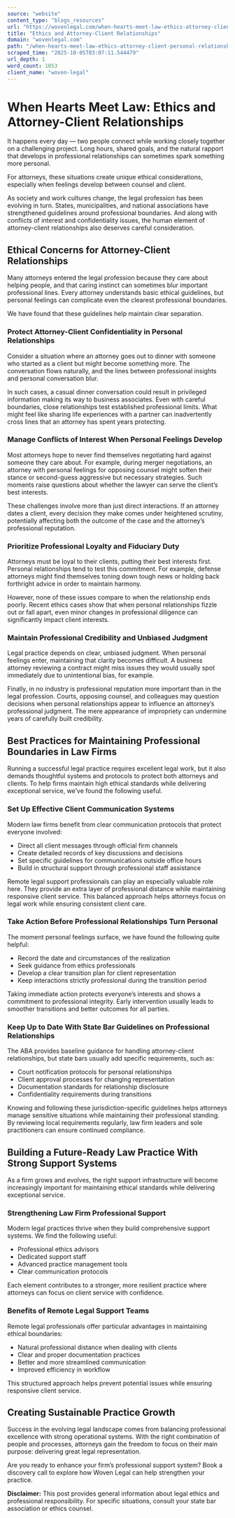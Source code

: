 ```yaml
---
source: "website"
content_type: "blogs_resources"
url: "https://wovenlegal.com/when-hearts-meet-law-ethics-attorney-client-personal-relationships/"
title: "Ethics and Attorney-Client Relationships"
domain: "wovenlegal.com"
path: "/when-hearts-meet-law-ethics-attorney-client-personal-relationships/"
scraped_time: "2025-10-05T03:07:11.544479"
url_depth: 1
word_count: 1053
client_name: "woven-legal"
---
```


# When Hearts Meet Law: Ethics and Attorney-Client Relationships

It happens every day — two people connect while working closely together on a challenging project. Long hours, shared goals, and the natural rapport that develops in professional relationships can sometimes spark something more personal.

For attorneys, these situations create unique ethical considerations, especially when feelings develop between counsel and client.

As society and work cultures change, the legal profession has been evolving in turn. States, municipalities, and national associations have strengthened guidelines around professional boundaries. And along with conflicts of interest and confidentiality issues, the human element of attorney-client relationships also deserves careful consideration.

## Ethical Concerns for Attorney-Client Relationships

Many attorneys entered the legal profession because they care about helping people, and that caring instinct can sometimes blur important professional lines. Every attorney understands basic ethical guidelines, but personal feelings can complicate even the clearest professional boundaries.

We have found that these guidelines help maintain clear separation.

### Protect Attorney-Client Confidentiality in Personal Relationships

Consider a situation where an attorney goes out to dinner with someone who started as a client but might become something more. The conversation flows naturally, and the lines between professional insights and personal conversation blur.

In such cases, a casual dinner conversation could result in privileged information making its way to business associates. Even with careful boundaries, close relationships test established professional limits. What might feel like sharing life experiences with a partner can inadvertently cross lines that an attorney has spent years protecting.

### Manage Conflicts of Interest When Personal Feelings Develop

Most attorneys hope to never find themselves negotiating hard against someone they care about. For example, during merger negotiations, an attorney with personal feelings for opposing counsel might soften their stance or second-guess aggressive but necessary strategies. Such moments raise questions about whether the lawyer can serve the client’s best interests.

These challenges involve more than just direct interactions. If an attorney dates a client, every decision they make comes under heightened scrutiny, potentially affecting both the outcome of the case and the attorney’s professional reputation.

### Prioritize Professional Loyalty and Fiduciary Duty

Attorneys must be loyal to their clients, putting their best interests first. Personal relationships tend to test this commitment. For example, defense attorneys might find themselves toning down tough news or holding back forthright advice in order to maintain harmony.

However, none of these issues compare to when the relationship ends poorly. Recent ethics cases show that when personal relationships fizzle out or fall apart, even minor changes in professional diligence can significantly impact client interests.

### Maintain Professional Credibility and Unbiased Judgment

Legal practice depends on clear, unbiased judgment. When personal feelings enter, maintaining that clarity becomes difficult. A business attorney reviewing a contract might miss issues they would usually spot immediately due to unintentional bias, for example.

Finally, in no industry is professional reputation more important than in the legal profession. Courts, opposing counsel, and colleagues may question decisions when personal relationships appear to influence an attorney’s professional judgment. The mere appearance of impropriety can undermine years of carefully built credibility.

## Best Practices for Maintaining Professional Boundaries in Law Firms

Running a successful legal practice requires excellent legal work, but it also demands thoughtful systems and protocols to protect both attorneys and clients. To help firms maintain high ethical standards while delivering exceptional service, we’ve found the following useful.

### Set Up Effective Client Communication Systems

Modern law firms benefit from clear communication protocols that protect everyone involved:

* Direct all client messages through official firm channels
* Create detailed records of key discussions and decisions
* Set specific guidelines for communications outside office hours
* Build in structural support through professional staff assistance

Remote legal support professionals can play an especially valuable role here. They provide an extra layer of professional distance while maintaining responsive client service. This balanced approach helps attorneys focus on legal work while ensuring consistent client care.

### Take Action Before Professional Relationships Turn Personal

The moment personal feelings surface, we have found the following quite helpful:

* Record the date and circumstances of the realization
* Seek guidance from ethics professionals
* Develop a clear transition plan for client representation
* Keep interactions strictly professional during the transition period

Taking immediate action protects everyone’s interests and shows a commitment to professional integrity. Early intervention usually leads to smoother transitions and better outcomes for all parties.

### Keep Up to Date With State Bar Guidelines on Professional Relationships

The ABA provides baseline guidance for handling attorney-client relationships, but state bars usually add specific requirements, such as:

* Court notification protocols for personal relationships
* Client approval processes for changing representation
* Documentation standards for relationship disclosure
* Confidentiality requirements during transitions

Knowing and following these jurisdiction-specific guidelines helps attorneys manage sensitive situations while maintaining their professional standing. By reviewing local requirements regularly, law firm leaders and sole practitioners can ensure continued compliance.

## Building a Future-Ready Law Practice With Strong Support Systems

As a firm grows and evolves, the right support infrastructure will become increasingly important for maintaining ethical standards while delivering exceptional service.

### Strengthening Law Firm Professional Support

Modern legal practices thrive when they build comprehensive support systems. We find the following useful:

* Professional ethics advisors
* Dedicated support staff
* Advanced practice management tools
* Clear communication protocols

Each element contributes to a stronger, more resilient practice where attorneys can focus on client service with confidence.

### Benefits of Remote Legal Support Teams

Remote legal professionals offer particular advantages in maintaining ethical boundaries:

* Natural professional distance when dealing with clients
* Clear and proper documentation practices
* Better and more streamlined communication
* Improved efficiency in workflow

This structured approach helps prevent potential issues while ensuring responsive client service.

## Creating Sustainable Practice Growth

Success in the evolving legal landscape comes from balancing professional excellence with strong operational systems. With the right combination of people and processes, attorneys gain the freedom to focus on their main purpose: delivering great legal representation.

Are you ready to enhance your firm’s professional support system? Book a discovery call to explore how Woven Legal can help strengthen your practice.

**Disclaimer:** This post provides general information about legal ethics and professional responsibility. For specific situations, consult your state bar association or ethics counsel.